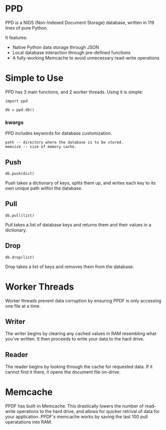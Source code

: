 # PPD
PPD is a NIDS (Non-Indexed Document Storage) database, written in 119 lines of pure Python.

It features:

- Native Python data storage through JSON
- Local database interaction through pre-defined functions
- A fully-working Memcache to avoid unnecessary read-write operations

# Simple to Use
PPD has 3 main functions, and 2 worker threads. Using it is simple:

    import ppd
    
    db = ppd.db()

### kwargs
PPD includes keywords for database customization.

    path -- directory where the database is to be stored.
    memsize -- size of memory cache.

## Push
    db.push(dict)

Push takes a dictionary of keys, splits them up, and writes each key to its own unique path within the database.

## Pull
    db.pull(list)

Pull takes a list of database keys and returns them and their values in a dictionary.

## Drop
    db.drop(list)

Drop takes a list of keys and removes them from the database.

# Worker Threads
Worker threads prevent data corruption by ensuring PPDF is only accessing one file at a time.

## Writer
The writer begins by clearing any cached values in RAM resembling what you've written. It then proceeds to write your data to the hard drive.

## Reader
The reader begins by looking through the cache for requested data. If it cannot find it there, it opens the document file on-drive.

# Memcache
PPDF has built-in Memcache. This drastically lowers the number of read-write operations to the hard drive, and allows for quicker retrival of data for your application. PPDF's memcache works by saving the last 100 pull operatations into RAM.
